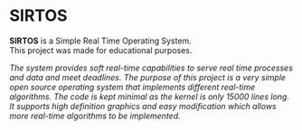 # SIRTOS

<b>SIRTOS</b> is a Simple Real Time Operating System.<br>
This project was made for educational purposes.

<i>The system provides soft real-time capabilities to serve real time processes and data and meet deadlines. The purpose of this project is a very simple open source operating system that implements different real-time algorithms. The code is kept minimal as the kernel is only 15000 lines long. It supports high definition graphics and easy modification which allows more real-time algorithms to be implemented.</i>



